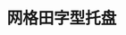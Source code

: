 ---
title: "网格田字型托盘"
image : "images/products/open/grid-main.jpg"
bg_image: "images/feature-bg.jpg"
product_categories: ["网格田字形托盘"]
weight: 3
type: "products"
products:
  enable: true
  items:
    - name: "网格田字型-1111"
      specs: "尺寸: 110×110×15cm  |  动载: 1吨  |  静载：3吨"
      image: "images/products/open/grid-1111.jpg" 

    - name: "网格田字型-1208"
      specs: "尺寸: 120×80×15cm | 动载: 0.8吨 | 静载：3吨"
      image: "images/products/open/grid-1208.jpg" 

    - name: "网格田字型-1210"
      specs: "尺寸: 120×100×15cm | 动载: 1吨 | 静载：3.5吨"
      image: "images/products/open/grid-1210.jpg" 

    - name: "网格田字型-1212"
      specs: "尺寸: 120×120×15cm | 动载: 1.2吨 | 静载：4吨"
      image: "images/products/open/grid-1212.jpg" 

    - name: "网格田字型-1311"
      specs: "尺寸: 130×110×15cm | 动载: 1.5吨 | 静载：5吨"
      image: "images/products/open/grid-1311.jpg" 
---